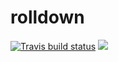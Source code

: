 # rolldown

[![Travis build status](https://travis-ci.com/yihui/rolldown.svg?branch=master)](https://travis-ci.com/yihui/rolldown)
![](https://img.shields.io/badge/lifecycle-experimental-orange.svg)
